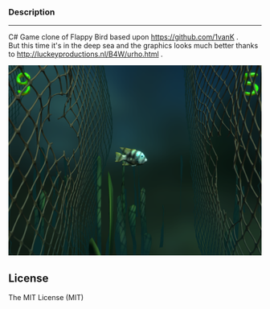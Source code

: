 
### Description
-----------------------------------------------------------------------------------
C# Game clone of Flappy Bird based upon https://github.com/1vanK .\
But this time it's in the deep sea and the graphics looks much better thanks to http://luckeyproductions.nl/B4W/urho.html  .

![alt tag](https://github.com/elix22/Urho.Net-Samples/blob/main/FlappyUrho/screenshots/Screenshot_FlappyUrho_2021-03-05-14-36-00.png)


License
-----------------------------------------------------------------------------------
The MIT License (MIT)










